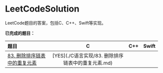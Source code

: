 # LeetCodeSolution
LeetCode题目的答案，包括C、C++、Swift等实现。



**已完成的题目：**

| 题目 | C | C++  |Swift|
| :--- | :---: | :--: | :--: |
| [83. 删除排序链表中的重复元素](https://leetcode-cn.com/problems/remove-duplicates-from-sorted-list/description/) | [YES](./C语言实现/83. 删除排序链表中的重复元素.md) |      |      |


